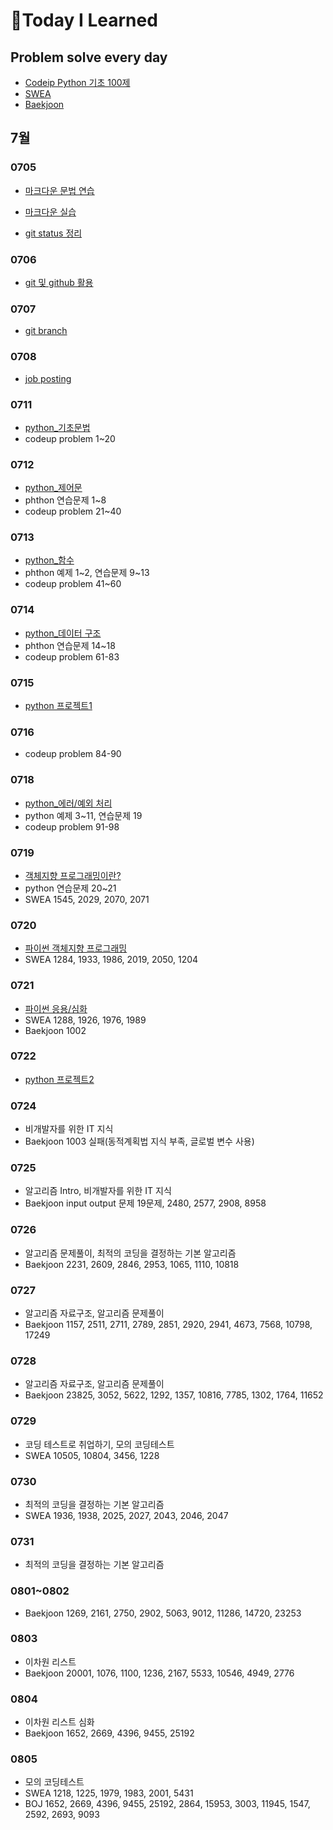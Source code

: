 # 📖Today I Learned

## Problem solve every day
* [Codeip Python 기초 100제](./Python_codeup/README.md)
* [SWEA](./SWEA/README.md)
* [Baekjoon](./Baekjoon/README.md)

## 7월

### 0705

* [마크다운 문법 연습](./수업내용/0705/markdown_grammar_pr.md)

* [마크다운 실습](./수업내용/0705/markdown_practice_kp.md)
* [git status 정리](./수업내용/0705/git_status_번역.md)

### 0706

* [git 및 github 활용](./수업내용/0706/gitandgithub.md)

### 0707
* [git branch](./수업내용/0707/git_branch.md)

### 0708
* [job posting](./수업내용/0708/jopresearch.md) 

### 0711
* [python_기초문법](./수업내용/0711/python_day1.md)
* codeup problem 1~20


### 0712

* [python_제어문](./수업내용/0712/python_day2.md)
* phthon 연습문제 1~8
* codeup problem 21~40


### 0713

* [python_함수](./수업내용/0713/python_day3.md)
* phthon 예제 1~2, 연습문제 9~13
* codeup problem 41~60


### 0714

* [python_데이터 구조](./수업내용/0714/python_day4.md)
* phthon 연습문제 14~18
* codeup problem 61-83


### 0715
* [python 프로젝트1](./수업내용/0715/pytohn_project1/README.md)

### 0716
* codeup problem 84-90

### 0718
* [python_에러/예외 처리](./수업내용/0718/python_day5.md)
* python 예제 3~11, 연습문제 19
* codeup problem 91-98

### 0719
* [객체지향 프로그래밍이란?](./수업내용/0719/python_day6.md)
* python 연습문제 20~21
* SWEA 1545, 2029, 2070, 2071

### 0720
* [파이썬 객체지향 프로그래밍](./수업내용/0720/python_day7.md)
* SWEA 1284, 1933, 1986, 2019, 2050, 1204

### 0721
* [파이썬 응용/심화](./수업내용/0721/python_day8.md)
* SWEA 1288, 1926, 1976, 1989
* Baekjoon 1002

### 0722
* [python 프로젝트2](./수업내용/0722/python_project2/README.md)

### 0724
* 비개발자를 위한 IT 지식
* Baekjoon 1003 실패(동적계획법 지식 부족, 글로벌 변수 사용)

### 0725

* 알고리즘 Intro, 비개발자를 위한 IT 지식
* Baekjoon input output 문제 19문제, 2480, 2577, 2908, 8958

### 0726
* 알고리즘 문제풀이, 최적의 코딩을 결정하는 기본 알고리즘
* Baekjoon 2231, 2609, 2846, 2953, 1065, 1110, 10818

### 0727
* 알고리즘 자료구조, 알고리즘 문제풀이
* Baekjoon 1157, 2511, 2711, 2789, 2851, 2920, 2941, 4673, 7568, 10798, 17249

### 0728
* 알고리즘 자료구조, 알고리즘 문제풀이
* Baekjoon 23825, 3052, 5622, 1292, 1357, 10816, 7785, 1302, 1764, 11652

### 0729
* 코딩 테스트로 취업하기, 모의 코딩테스트
* SWEA 10505, 10804, 3456, 1228

### 0730
* 최적의 코딩을 결정하는 기본 알고리즘
* SWEA 1936, 1938, 2025, 2027, 2043, 2046, 2047

### 0731
* 최적의 코딩을 결정하는 기본 알고리즘

### 0801~0802
* Baekjoon 1269, 2161, 2750, 2902, 5063, 9012, 11286, 14720, 23253

### 0803
* 이차원 리스트
* Baekjoon 20001, 1076, 1100, 1236, 2167, 5533, 10546, 4949, 2776

### 0804
* 이차원 리스트 심화
* Baekjoon 1652, 2669, 4396, 9455, 25192

### 0805
* 모의 코딩테스트
* SWEA 1218, 1225, 1979, 1983, 2001, 5431
* BOJ 1652, 2669, 4396, 9455, 25192, 2864, 15953, 3003, 11945, 1547, 2592, 2693, 9093
